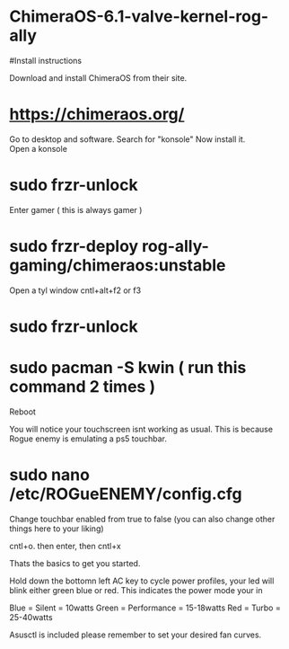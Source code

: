 # ChimeraOS-6.1-valve-kernel-rog-ally

#Install instructions 

Download and install ChimeraOS from their site. 

# https://chimeraos.org/

 Go to desktop and software.
 Search for "konsole"  Now install it.   
Open a konsole

#   sudo frzr-unlock 

Enter gamer ( this is always gamer )

#  sudo frzr-deploy rog-ally-gaming/chimeraos:unstable

Open a tyl window cntl+alt+f2 or f3 

#   sudo frzr-unlock
#   sudo pacman -S kwin ( run this command 2 times )

Reboot

You will notice your touchscreen isnt working as usual. 
This is because Rogue enemy is emulating a ps5 touchbar. 

# sudo nano /etc/ROGueENEMY/config.cfg

Change touchbar enabled from true to false (you can also change other things here to your liking)

cntl+o. then enter, then cntl+x 

Thats the basics to get you started.

Hold down the bottomn left AC key to cycle power profiles, your led will blink either green blue or red.
This indicates the power mode your in 

Blue = Silent = 10watts 
Green = Performance = 15-18watts
Red = Turbo = 25-40watts 

Asusctl is included please remember to set your desired fan curves. 



